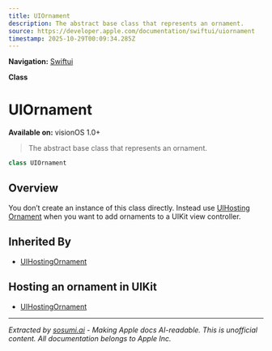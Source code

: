 ```yaml
---
title: UIOrnament
description: The abstract base class that represents an ornament.
source: https://developer.apple.com/documentation/swiftui/uiornament
timestamp: 2025-10-29T00:09:34.285Z
---
```


**Navigation:** [Swiftui](/documentation/swiftui)

**Class**

# UIOrnament

**Available on:** visionOS 1.0+

> The abstract base class that represents an ornament.

```swift
class UIOrnament
```

## Overview

You don’t create an instance of this class directly. Instead use [UIHosting Ornament](/documentation/swiftui/uihostingornament) when you want to add ornaments to a UIKit view controller.

## Inherited By

- [UIHostingOrnament](/documentation/swiftui/uihostingornament)

## Hosting an ornament in UIKit

- [UIHostingOrnament](/documentation/swiftui/uihostingornament)

---

*Extracted by [sosumi.ai](https://sosumi.ai) - Making Apple docs AI-readable.*
*This is unofficial content. All documentation belongs to Apple Inc.*
